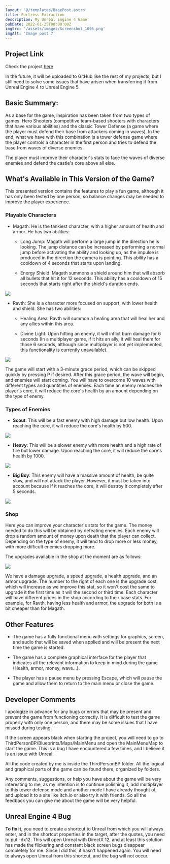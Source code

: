 ```yaml
---
layout: '@/templates/BasePost.astro'
title: Fortress Extraction
description: My Unreal Engine 4 Game
pubDate: 2022-01-25T00:00:00Z
imgSrc: '/assets/images/Screenshot_1095.png'
imgAlt: 'Image post 7'
---
```

## Project Link

Check the project [here](https://unioviedo-my.sharepoint.com/:w:/g/personal/uo277172_uniovi_es/EZ7Af5HV_x5AnQ5IDbuuqPIBcipzJg3KP0zsCHyot6ocrQ?e=5Wftgb)

In the future, it will be uploaded to GitHub like the rest of my projects, but I still need to solve some issues that have arisen when transferring it from Unreal Engine 4 to Unreal Engine 5.

## Basic Summary: 
As a base for the game, inspiration has been taken from two types of games: Hero Shooters (competitive team-based shooters with characters that have various abilities) and the classic Tower Defense (a game where the player must defend their base from attackers coming in waves). In the end, what we have with this combination is a tower defense game where the player controls a character in the first person and tries to defend the base from waves of diverse enemies.

The player must improve their character's stats to face the waves of diverse enemies and defend the castle's core above all else.

## What's Available in This Version of the Game?

This presented version contains the features to play a fun game, although it has only been tested by one person, so balance changes may be needed to improve the player experience.

### Playable Characters
- Magath: He is the tankiest character, with a higher amount of health and armor. He has two abilities:

  - Long Jump: Magath will perform a large jump in the direction he is looking. The jump distance can be increased by performing a normal jump before activating the ability and looking up, as the impulse is produced in the direction the camera is pointing. This ability has a cooldown of 4 seconds that starts upon landing.

  - Energy Shield: Magath summons a shield around him that will absorb all bullets that hit it for 12 seconds. This ability has a cooldown of 15 seconds that starts right after the shield's duration ends.

<img src="/assets/images/Screenshot_1096.png">

- Ravth: She is a character more focused on support, with lower health and shield. She has two abilities:

  - Healing Area: Ravth will summon a healing area that will heal her and any allies within this area.

  - Divine Light: Upon hitting an enemy, it will inflict burn damage for 6 seconds (In a multiplayer game, if it hits an ally, it will heal them for those 6 seconds, although since multiplayer is not yet implemented, this functionality is currently unavailable).

<img src="/assets/images/Screenshot_1097.png">

The game will start with a 3-minute grace period, which can be skipped quickly by pressing P if desired. After this grace period, the wave will begin, and enemies will start coming. You will have to overcome 10 waves with different types and quantities of enemies. Each time an enemy reaches the player's core, it will reduce the core's health by an amount depending on the type of enemy.

### Types of Enemies

- **Scout**: This will be a fast enemy with high damage but low health. Upon reaching the core, it will reduce the core's health by 500.

<img src="/assets/images/Screenshot_1098.png">

- **Heavy**: This will be a slower enemy with more health and a high rate of fire but lower damage. Upon reaching the core, it will reduce the core's health by 1000.

<img src="/assets/images/Screenshot_1099.png">

- **Big Boy**: This enemy will have a massive amount of health, be quite slow, and will not attack the player. However, it must be taken into account because if it reaches the core, it will destroy it completely after 5 seconds.

<img src="/assets/images/Screenshot_1100.png">

### Shop
Here you can improve your character's stats for the game. The money needed to do this will be obtained by defeating enemies. Each enemy will drop a random amount of money upon death that the player can collect. Depending on the type of enemy, it will tend to drop more or less money, with more difficult enemies dropping more.

The upgrades available in the shop at the moment are as follows:

<img src="/assets/images/Screenshot_1101.png">

We have a damage upgrade, a speed upgrade, a health upgrade, and an armor upgrade. The number to the right of each one is the upgrade cost, which will increase as we improve this stat, so it won't cost the same to upgrade it the first time as it will the second or third time. Each character will have different prices in the shop according to their base stats. For example, for Ravth, having less health and armor, the upgrade for both is a bit cheaper than for Magath.

## Other Features

- The game has a fully functional menu with settings for graphics, screen, and audio that will be saved when applied and will be present the next time the game is started.

- The game has a complete graphical interface for the player that indicates all the relevant information to keep in mind during the game (Health, armor, money, wave...).

- The player has a pause menu by pressing Escape, which will pause the game and allow them to return to the main menu or close the game.

## Developer Comments

I apologize in advance for any bugs or errors that may be present and prevent the game from functioning correctly. It is difficult to test the game properly with only one person, and there may be some issues that I have missed during testing.

If the screen appears black when starting the project, you will need to go to ThirdPersonBP/Blueprints/Maps/MainMenu and open the MainMenuMap to start the game. This is a bug I have encountered a few times, and I believe it is an issue with Unreal.

All the code created by me is inside the ThirdPersonBP folder. All the logical and graphical parts of the game can be found there, organized by folders.

Any comments, suggestions, or help you have about the game will be very interesting to me, as my intention is to continue polishing it, add multiplayer to this tower defense mode and another mode I have already thought of, and upload it to a site like itch.io or also try it with friends. So all the feedback you can give me about the game will be very helpful.

## Unreal Engine 4 Bug

**To fix it**, you need to create a shortcut to Unreal from which you will always enter, and in the shortcut properties in the target, after the quotes, you need to put -dx12. This will open Unreal with DirectX 12, and at least this solution has made the flickering and constant black screen bugs disappear completely for me. Since I did this, it hasn't happened again. You will need to always open Unreal from this shortcut, and the bug will not occur.